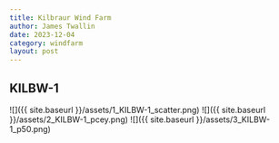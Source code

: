 ```yaml
---
title: Kilbraur Wind Farm
author: James Twallin
date: 2023-12-04
category: windfarm
layout: post
---
```

KILBW-1
-------------
![]({{ site.baseurl }}/assets/1_KILBW-1_scatter.png)
![]({{ site.baseurl }}/assets/2_KILBW-1_pcey.png)
![]({{ site.baseurl }}/assets/3_KILBW-1_p50.png)

